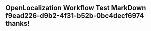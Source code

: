 <properties
ms.topic="hero-topic"
ms.test1="hero-topic"
ms.test2="test"/>

## OpenLocalization Workflow Test MarkDown f9ead226-d9b2-4f31-b52b-0bc4decf6974 thanks!
